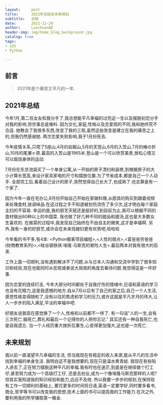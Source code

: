 ```yaml
---
layout:     post
title:      2021年总结及未来规划
subtitle:   总结
date:       2021-12-29
author:     LuochuanAD
header-img: img/home_blog_background.jpg
catalog: true
tags:
- iOS 
- Python

---
```


## 前言

>2021年是个痛苦又平凡的一年.


## 2021年总结

今年1月,第二任女友和我分手了,我总想能平凡幸福的过完这一生以及摆脱初恋分手对我的影响,但世事总是难料. 因为文化,家庭,性格以及恋爱观的不同,我和她终究不合适. 她教会了我很多东西,改变了我的三观,虽然这些改变是建立在我的痛苦之上的,但我仍然感谢她.
两次恋爱失败影响,我于1月份死去.

今年疫情关系,只爬了5座山,4月的岩殿山,5月的天覚山,6月的入笠山,7月的棒の折山,10月的尾瀬ヶ原.最高的入笠山是1965米.登山是一个可以欣赏美景,放松心情又可以煅烧身体的运动.

7月份在东京池袋买了一个单身公寓,从一开始的房子清扫和装修,到根据房子的大小计算长宽高,来设计家具家电的尺寸和摆放位置.为了节省成本,都是自己一个人动手. 全部完工后,看着自己设计的房子,突然觉得自己长大了,也成熟了.也总算是有一个家了.

因为今年一直在宅办公,8月份开始自己开始在家做料理,从厨具的购买到跟着视频来处理食材,放调味品.在这过程之手不知道被划伤烫伤了多少次,这才明白每个家庭主妇的不容易. 幸运的是,我的厨艺天赋还是挺好的,到目前为止,我可以根据不同的食材做出60种以上的中国菜. 我也做了好几种不同的甜品和甜汤,这也是大多数女生喜欢的. 在做菜的过程中,我发现自己始终在不由自主的微笑,这才是幸福啊. 
另外,我有一身的好厨艺,或许会在未来找媳妇更有优势吧,哈哈哈

今年看的书不多,有4本: <Python极客项目编程>,<人性的弱点>,<富爸爸穷爸爸(财商教育系列)>,<硅谷钢铁侠:埃隆⋅马斯克的冒险人生>.最后两本对我有很大的启发.

工作上面一切顺利,没有遇到解决不了问题.从与日本人沟通和交流中学到了很多知识和经验,现在也能同时从宏观或者说大局观的角度去看待问题.我觉得这是一件好事.

因为恋爱的连续打击, 今年大部分时间都处于自我疗伤的情绪中,日语和英语的学习也没有花精力,这是我遗憾的地方.自从7月以后有了自己的家之后,自己一个人生活,感觉性格变得随和了,没有以往的焦虑和学习的压力,或许这就是平凡岁月的伟大,让人一步步的陷入满足,平淡的幸福中吧.

好朋友说我现在感觉换了一个人,性格和以前都不一样了. 有一句话"人的一生,会有三次死亡:脑死亡,葬礼和最后一个记得你的人把你忘记." 其实还有一种自我死亡,也是自我遗忘. 当一个人经历重大挫折后重生,心变得更加强大,这也是一次死亡.


## 未来规划

我以前一直渴望平凡幸福的生活, 但当我现在有稳定的收入来源,能从平凡的生活中找到幸福的单身生活. 我明白这不是我想要的,现在只是温水煮青蛙. 我现在有些陷入进去了,正在努力摆脱这种平凡的幸福.我有时也在迷茫,到底是在继续做个打工仔,甚至努力成为一个高级打工仔, 还是去创业,成为一个像埃隆马斯克那样的人呢?   但其实我知道我的知识经验和能力,远远不及他. 
所以我要一步步的规划,在保持现有工作一切顺利的基础上, 要花更多的时间将日语,英语一定要学好,同时要多看书,商业,哲学等书可以改变我的思想,技术上面的书可以提高我的工作能力.在次之外,要利用我的所学赚取第一桶金.





